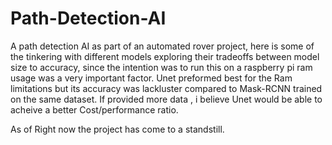 # Path-Detection-AI
A path detection AI as part of an automated rover project, here is some of the tinkering with different models exploring their tradeoffs between model size to accuracy, since the intention was to run this on a raspberry pi ram usage was a very important factor. Unet preformed best for the Ram limitations but its accuracy was lackluster compared to Mask-RCNN trained on the same dataset. If provided more data , i believe Unet would be able to acheive a better Cost/performance ratio.

As of Right now the project has come to a standstill.
